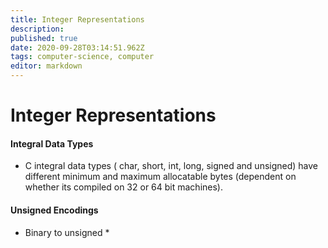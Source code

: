 ```yaml
---
title: Integer Representations
description: 
published: true
date: 2020-09-28T03:14:51.962Z
tags: computer-science, computer
editor: markdown
---
```


# Integer Representations

#### Integral Data Types
* C integral data types ( char, short, int, long, signed and unsigned) have different minimum and maximum allocatable bytes (dependent on whether its compiled on 32 or 64 bit machines). 

#### Unsigned Encodings
* Binary to unsigned
	* 